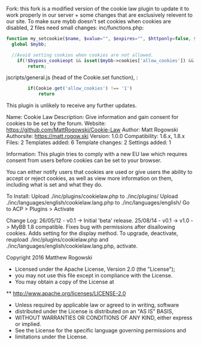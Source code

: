 Fork: this fork is a modified version of the cookie law plugin to update it to work properly in our server + some changes that are exclusively relevent to our site.
To make sure mybb doesn't set cookies when cookies are disabled, 2 files need small changes:
inc/functions.php: 
```php
function my_setcookie($name, $value="", $expires="", $httponly=false, $samesite="", $bypass_cookieopt=false)
  global $mybb;

  //Avoid setting cookies when cookies are not allowed.
	if(!$bypass_cookieopt && isset($mybb->cookies['allow_cookies']) && $mybb->cookies['allow_cookies'] == '0')
		return;
```
jscripts/general.js (head of the Cookie.set function), : 
```js
		if(Cookie.get('allow_cookies') !== '1')
			return
```


This plugin is unlikely to receive any further updates.

Name: Cookie Law
Description: Give information and gain consent for cookies to be set by the forum.
Website: https://github.com/MattRogowski/Cookie-Law
Author: Matt Rogowski
Authorsite: https://matt.rogow.ski
Version: 1.0.0
Compatibility: 1.6.x, 1.8.x
Files: 2
Templates added: 6
Template changes: 2
Settings added: 1

Information:
This plugin tries to comply with a new EU law which requires consent from users before cookies can be set to your browser.

You can either notify users that cookies are used or give users the ability to accept or reject cookies, as well as view more information on them, including what is set and what they do.

To Install:
Upload ./inc/plugins/cookielaw.php to ./inc/plugins/
Upload ./inc/languages/english/cookielaw.lang.php to ./inc/languages/english/
Go to ACP > Plugins > Activate

Change Log:
26/05/12 - v0.1 -> Initial 'beta' release.
25/08/14 - v0.1 -> v1.0 -> MyBB 1.8 compatible. Fixes bug with permissions after disallowing cookies. Adds setting for the display method. To upgrade, deactivate, reupload ./inc/plugins/cookielaw.php and ./inc/languages/english/cookielaw.lang.php, activate.

Copyright 2016 Matthew Rogowski

 * Licensed under the Apache License, Version 2.0 (the "License");
 * you may not use this file except in compliance with the License.
 * You may obtain a copy of the License at

 ** http://www.apache.org/licenses/LICENSE-2.0

 * Unless required by applicable law or agreed to in writing, software
 * distributed under the License is distributed on an "AS IS" BASIS,
 * WITHOUT WARRANTIES OR CONDITIONS OF ANY KIND, either express or implied.
 * See the License for the specific language governing permissions and
 * limitations under the License.

